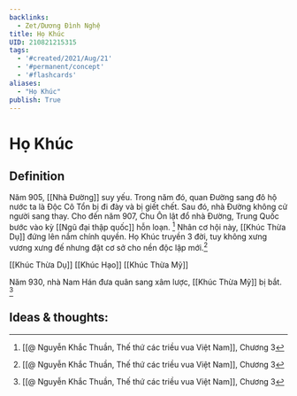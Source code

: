 ```yaml
---
backlinks:
  - Zet/Dương Đình Nghệ
title: Họ Khúc
UID: 210821215315
tags:
  - '#created/2021/Aug/21'
  - '#permanent/concept'
  - '#flashcards'
aliases: 
  - "Họ Khúc"
publish: True
---
```

# Họ Khúc

## Definition
Năm 905, [[Nhà Đường]] suy yếu. Trong năm đó, quan Đường sang đô hộ nước ta là Độc Cô Tổn bị đi đày và bị giết chết. Sau đó, nhà Đường không cử người sang thay. Cho đến năm 907, Chu Ôn lật đổ nhà Đường, Trung Quốc bước vào kỳ [[Ngũ đại thập quốc]] hỗn loạn. [^1]
Nhân cơ hội này, [[Khúc Thừa Dụ]] đứng lên nắm chính quyền. Họ Khúc truyền 3 đời, tuy không xưng vương xưng đế nhưng đặt cơ sở cho nền độc lập mới.[^1]

[[Khúc Thừa Dụ]]
[[Khúc Hạo]]
[[Khúc Thừa Mỹ]]

Năm 930, nhà Nam Hán đưa quân sang xâm lược, [[Khúc Thừa Mỹ]] bị bắt. [^1]

## Ideas & thoughts:

[^1]: [[@ Nguyễn Khắc Thuần, Thế thứ các triều vua Việt Nam]], Chương 3